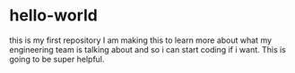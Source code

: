 # hello-world
this is my first repository
I am making this to learn more about what my engineering team is talking about and so i can start coding if i want.
This is going to be super helpful.

